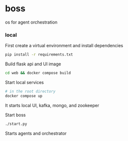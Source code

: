 # boss
os for agent orchestration


### local


First create a virtual environment and install dependencies
```bash 
pip install -r requirements.txt
```

Build flask api and UI image 
```bash 
cd web && docker compose build
```

Start local services
```bash
# in the root directory
docker compose up
```
It starts local UI, kafka, mongo, and zookeeper

Start boss
```bash
./start.py
```
Starts agents and orchestrator
